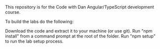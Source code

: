 This repository is for the Code with Dan Angular/TypeScript development course.

To build the labs do the following:

Download the code and extract it to your machine (or use git).
Run "npm install" from a command prompt at the root of the folder.
Run "npm setup" to run the lab setup process.